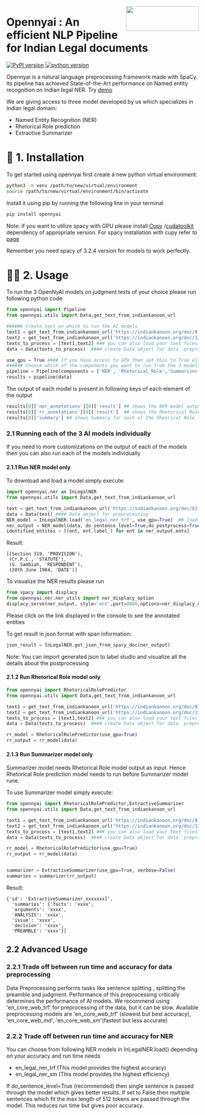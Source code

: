 <a href="https://github.com/OpenNyAI/Opennyai"><img src="https://github.com/OpenNyAI/Opennyai/raw/master/asset/final-logo-01.jpeg" width="190" height="65" align="right" /></a>

# Opennyai : An efficient NLP Pipeline for Indian Legal documents

[![PyPI version](https://badge.fury.io/py/opennyai.svg)](https://pypi.org/project/opennyai/)
[![python version](https://img.shields.io/badge/Python-%3E=3.7-blue)](https://github.com/OpenNyAI/Opennyai)

Opennyai is a natural language preprocessing framework made with SpaCy. Its pipeline has achieved State-of-the-Art
performance on Named entity recognition on Indian legal NER.
Try [demo](https://huggingface.co/opennyaiorg/en_legal_ner_trf)

We are giving access to three model developed by us which specializes in Indian legal domain:

* Named Entity Recognition (NER)
* Rhetorical Role prediction
* Extractive Summarizer

# 🔧 1. Installation

To get started using opennyai first create a new python virtual environment:

```bash
python3 -m venv /path/to/new/virtual/environment
source /path/to/new/virtual/environment/bin/activate
```
Install it using pip by running the following line in your terminal

```bash
pip install opennyai
```

Note: if you want to utilize spacy with GPU please install [Cupy](https://anaconda.org/conda-forge/cupy)
/[cudatoolkit](https://anaconda.org/anaconda/cudatoolkit) dependency of appropriate version. For spacy installation with
cupy refer to [page](https://spacy.io/usage)

Remember you need spacy of 3.2.4 version for models to work perfectly.

# 👩‍💻 2. Usage
To run the 3 OpenNyAI models on judgment texts of your choice please run following python code
```python
from opennyai import Pipeline
from opennyai.utils import Data,get_text_from_indiankanoon_url

###### Create text on which to run the AI models
text1 = get_text_from_indiankanoon_url('https://indiankanoon.org/doc/811682/')
text2 = get_text_from_indiankanoon_url('https://indiankanoon.org/doc/1386912/')
texts_to_process = [text1,text2] ### you can also load your text files directly into this
data = Data(texts_to_process)  #### create Data object for data  preprocessing before running ML models

use_gpu = True #### If you have access to GPU then set this to True else False
###### Choose which of the components you want to run from the 3 models 'NER', 'Rhetorical_Role','Summarizer'
pipeline = Pipeline(components = ['NER', 'Rhetorical_Role','Summarizer'],use_gpu=use_gpu) #E.g. If just Named Entity is of interest then just select 'NER'
results = pipeline(data)
```
The output of each model is present in following keys of each element of the output
```python
results[0]['ner_annotations'][0]['result'] ## shows the NER model output for the first text
results[0]['rr_annotations'][0]['result']  ## shows the Rhetorical Roles model output for the first text
results[0]['summary'] ## shows Summary for each of the Rheorical Role for first text 
```


### 2.1 Running each of the 3 AI models individually
If you need to more customizations on the output of each of the models then you can also run each of the models individually
####  2.1.1 Run NER model only
To download and load a model simply execute:

```python
import opennyai.ner as InLegalNER
from opennyai.utils import Data,get_text_from_indiankanoon_url

text = get_text_from_indiankanoon_url('https://indiankanoon.org/doc/811682/')
data = Data(text) #### Data object for preprocessing
NER_model = InLegalNER.load('en_legal_ner_trf', use_gpu=True)  ## load spacy pipeline for Named Entity Recognition
ner_output = NER_model(data, do_sentence_level=True,do_postprocess=True)  #  
identified_entites = [(ent, ent.label_) for ent in ner_output.ents]
```

Result:

```
[(Section 319, 'PROVISION'),
 (Cr.P.C., 'STATUTE'),
 (G. Sambiah, 'RESPONDENT'),
 (20th June 1984, 'DATE')]
 ```

To visualize the NER results please run 
```python
from spacy import displacy
from opennyai.ner.ner_utils import ner_displacy_option
displacy.serve(ner_output, style='ent',port=8080,options=ner_displacy_option)
```
Please click on the link displayed in the console to see the annotated entities

To get result in json format with span information:

```python
json_result = InLegalNER.get_json_from_spacy_doc(ner_output)
```

Note: You can import generated json to label studio and visualize all the details about the postprocessing



#### 2.1.2 Run Rhetorical Role model only
```python
from opennyai import RhetoricalRolePredictor
from opennyai.utils import Data,get_text_from_indiankanoon_url

text1 = get_text_from_indiankanoon_url('https://indiankanoon.org/doc/811682/')
text2 = get_text_from_indiankanoon_url('https://indiankanoon.org/doc/1386912/')
texts_to_process = [text1,text2] ### you can also load your text files directly into this
data = Data(texts_to_process)  #### create Data object for data  preprocessing before running ML models

rr_model = RhetoricalRolePredictor(use_gpu=True)
rr_output = rr_model(data)
```

#### 2.1.3 Run Summarizer model only
Summarizer model needs Rhetorical Role model output as input. Hence Rhetorical Role prediction model needs to run before Summarizer model rune.

To use Summarizer model simply execute:

```python
from opennyai import RhetoricalRolePredictor,ExtractiveSummarizer
from opennyai.utils import Data,get_text_from_indiankanoon_url

text1 = get_text_from_indiankanoon_url('https://indiankanoon.org/doc/811682/')
text2 = get_text_from_indiankanoon_url('https://indiankanoon.org/doc/1386912/')
texts_to_process = [text1,text2] ### you can also load your text files directly into this
data = Data(texts_to_process)  #### create Data object for data  preprocessing before running ML models

rr_model = RhetoricalRolePredictor(use_gpu=True)
rr_output = rr_model(data)


summarizer = ExtractiveSummarizer(use_gpu=True, verbose=False)
summaries = summarizer(rr_output)
```

Result:

```
{'id': 'ExtractiveSummarizer_xxxxxxx]',
  'summaries': {'facts': 'xxxx',
  'arguments': 'xxxx',
  'ANALYSIS': 'xxxx',
  'issue': 'xxxx',
  'decision': 'xxxx',
  'PREAMBLE': 'xxxx'}]
 ```

## 2.2 Advanced Usage
### 2.2.1 Trade off between run time and accuracy for data preprocessing 
Data Preprocessing performs tasks like sentence splitting , splitting the preamble and judgment. Performance of this preprocessing critically determines the performance of AI models.
We recommend using 'en_core_web_trf' for preprocessing of the data, but it can be slow.
Available preprocessing models are 'en_core_web_trf' (slowest but best accuracy), 'en_core_web_md', 'en_core_web_sm'(fastest but less accurate)

### 2.2.2 Trade off between run time and accuracy for NER 
You can choose from following NER models in InLegalNER.load() depending on your accuracy and run time needs
* en_legal_ner_trf (This model provides the highest accuracy)
* en_legal_ner_sm (This model provides the highest efficiency)

If do_sentence_level=True (recommended) then single sentence is passed through the model which gives better results. If set to False then multiple sentences which fit the max length of 512 tokens are passed through the model. This reduces run time but gives poor accuracy.
